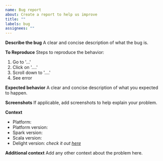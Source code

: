 ```yaml
---
name: Bug report
about: Create a report to help us improve
title: ""
labels: bug
assignees: ""
---
```


**Describe the bug**
A clear and concise description of what the bug is.

**To Reproduce**
Steps to reproduce the behavior:

1. Go to '...'
2. Click on '....'
3. Scroll down to '....'
4. See error

**Expected behavior**
A clear and concise description of what you expected to happen.

**Screenshots**
If applicable, add screenshots to help explain your problem.

**Context**

- Platform:
- Platform version:
- Spark version:
- Scala version:
- Delight version: _check it out [here](https://api.sparklistener.lucia.montara.io/version)_

**Additional context**
Add any other context about the problem here.
